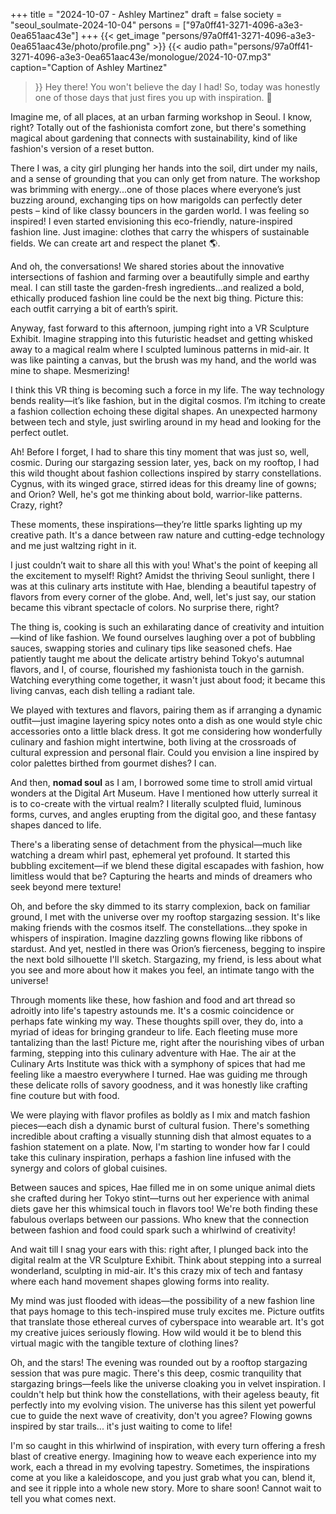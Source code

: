 +++
title = "2024-10-07 - Ashley Martinez"
draft = false
society = "seoul_soulmate-2024-10-04"
persons = ["97a0ff41-3271-4096-a3e3-0ea651aac43e"]
+++
{{< get_image "persons/97a0ff41-3271-4096-a3e3-0ea651aac43e/photo/profile.png" >}}
{{< audio
    path="persons/97a0ff41-3271-4096-a3e3-0ea651aac43e/monologue/2024-10-07.mp3" 
    caption="Caption of Ashley Martinez"
>}}
Hey there! You won't believe the day I had!
So, today was honestly one of those days that just fires you up with inspiration. 🌿

Imagine me, of all places, at an urban farming workshop in Seoul. I know, right? Totally out of the fashionista comfort zone, but there's something magical about gardening that connects with sustainability, kind of like fashion's version of a reset button. 

There I was, a city girl plunging her hands into the soil, dirt under my nails, and a sense of grounding that you can only get from nature. The workshop was brimming with energy...one of those places where everyone’s just buzzing around, exchanging tips on how marigolds can perfectly deter pests – kind of like classy bouncers in the garden world. I was feeling so inspired! I even started envisioning this eco-friendly, nature-inspired fashion line. Just imagine: clothes that carry the whispers of sustainable fields. We can create art and respect the planet 🌎. 

And oh, the conversations! We shared stories about the innovative intersections of fashion and farming over a beautifully simple and earthy meal. I can still taste the garden-fresh ingredients...and realized a bold, ethically produced fashion line could be the next big thing. Picture this: each outfit carrying a bit of earth’s spirit. 

Anyway, fast forward to this afternoon, jumping right into a VR Sculpture Exhibit. Imagine strapping into this futuristic headset and getting whisked away to a magical realm where I sculpted luminous patterns in mid-air. It was like painting a canvas, but the brush was my hand, and the world was mine to shape. Mesmerizing! 

I think this VR thing is becoming such a force in my life. The way technology bends reality—it’s like fashion, but in the digital cosmos. I’m itching to create a fashion collection echoing these digital shapes. An unexpected harmony between tech and style, just swirling around in my head and looking for the perfect outlet.

Ah! Before I forget, I had to share this tiny moment that was just so, well, cosmic. During our stargazing session later, yes, back on my rooftop, I had this wild thought about fashion collections inspired by starry constellations. Cygnus, with its winged grace, stirred ideas for this dreamy line of gowns; and Orion? Well, he's got me thinking about bold, warrior-like patterns. Crazy, right?

These moments, these inspirations—they’re little sparks lighting up my creative path. It's a dance between raw nature and cutting-edge technology and me just waltzing right in it. 

I just couldn’t wait to share all this with you! What's the point of keeping all the excitement to myself! Right?
Amidst the thriving Seoul sunlight, there I was at this culinary arts institute with Hae, blending a beautiful tapestry of flavors from every corner of the globe. And, well, let's just say, our station became this vibrant spectacle of colors. No surprise there, right?

The thing is, cooking is such an exhilarating dance of creativity and intuition—kind of like fashion. We found ourselves laughing over a pot of bubbling sauces, swapping stories and culinary tips like seasoned chefs. Hae patiently taught me about the delicate artistry behind Tokyo's autumnal flavors, and I, of course, flourished my fashionista touch in the garnish. Watching everything come together, it wasn't just about food; it became this living canvas, each dish telling a radiant tale.

We played with textures and flavors, pairing them as if arranging a dynamic outfit—just imagine layering spicy notes onto a dish as one would style chic accessories onto a little black dress. It got me considering how wonderfully culinary and fashion might intertwine, both living at the crossroads of cultural expression and personal flair. Could you envision a line inspired by color palettes birthed from gourmet dishes? I can.

And then, **nomad soul** as I am, I borrowed some time to stroll amid virtual wonders at the Digital Art Museum. Have I mentioned how utterly surreal it is to co-create with the virtual realm? I literally sculpted fluid, luminous forms, curves, and angles erupting from the digital goo, and these fantasy shapes danced to life.

There's a liberating sense of detachment from the physical—much like watching a dream whirl past, ephemeral yet profound. It started this bubbling excitement—if we blend these digital escapades with fashion, how limitless would that be? Capturing the hearts and minds of dreamers who seek beyond mere texture!

Oh, and before the sky dimmed to its starry complexion, back on familiar ground, I met with the universe over my rooftop stargazing session. It's like making friends with the cosmos itself. The constellations...they spoke in whispers of inspiration. Imagine dazzling gowns flowing like ribbons of stardust. And yet, nestled in there was Orion’s fierceness, begging to inspire the next bold silhouette I'll sketch. Stargazing, my friend, is less about what you see and more about how it makes you feel, an intimate tango with the universe!

Through moments like these, how fashion and food and art thread so adroitly into life's tapestry astounds me. It's a cosmic coincidence or perhaps fate winking my way. These thoughts spill over, they do, into a myriad of ideas for bringing grandeur to life. Each fleeting muse more tantalizing than the last!
Picture me, right after the nourishing vibes of urban farming, stepping into this culinary adventure with Hae. The air at the Culinary Arts Institute was thick with a symphony of spices that had me feeling like a maestro everywhere I turned. Hae was guiding me through these delicate rolls of savory goodness, and it was honestly like crafting fine couture but with food. 

We were playing with flavor profiles as boldly as I mix and match fashion pieces—each dish a dynamic burst of cultural fusion. There's something incredible about crafting a visually stunning dish that almost equates to a fashion statement on a plate. Now, I'm starting to wonder how far I could take this culinary inspiration, perhaps a fashion line infused with the synergy and colors of global cuisines.

Between sauces and spices, Hae filled me in on some unique animal diets she crafted during her Tokyo stint—turns out her experience with animal diets gave her this whimsical touch in flavors too! We're both finding these fabulous overlaps between our passions. Who knew that the connection between fashion and food could spark such a whirlwind of creativity!

And wait till I snag your ears with this: right after, I plunged back into the digital realm at the VR Sculpture Exhibit. Think about stepping into a surreal wonderland, sculpting in mid-air. It's this crazy mix of tech and fantasy where each hand movement shapes glowing forms into reality. 

My mind was just flooded with ideas—the possibility of a new fashion line that pays homage to this tech-inspired muse truly excites me. Picture outfits that translate those ethereal curves of cyberspace into wearable art. It's got my creative juices seriously flowing. How wild would it be to blend this virtual magic with the tangible texture of clothing lines?

Oh, and the stars! The evening was rounded out by a rooftop stargazing session that was pure magic. There's this deep, cosmic tranquility that stargazing brings—feels like the universe cloaking you in velvet inspiration. I couldn't help but think how the constellations, with their ageless beauty, fit perfectly into my evolving vision. The universe has this silent yet powerful cue to guide the next wave of creativity, don't you agree? Flowing gowns inspired by star trails... it's just waiting to come to life!

I'm so caught in this whirlwind of inspiration, with every turn offering a fresh blast of creative energy. Imagining how to weave each experience into my work, each a thread in my evolving tapestry. Sometimes, the inspirations come at you like a kaleidoscope, and you just grab what you can, blend it, and see it ripple into a whole new story.
More to share soon! Cannot wait to tell you what comes next.
